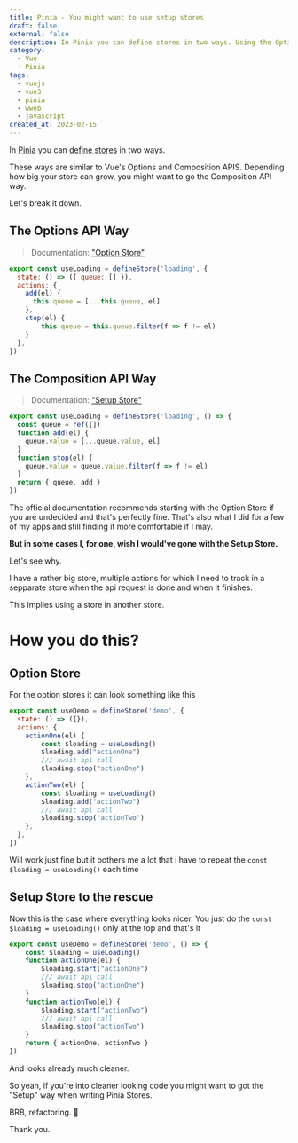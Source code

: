 ```yaml
---
title: Pinia - You might want to use setup stores
draft: false
external: false
description: In Pinia you can define stores in two ways. Using the Options or Composition API. Depending how big your store can grow, you might want to go the Composition API way.
category:
  - Vue
  - Pinia
tags:
  - vuejs
  - vue3
  - pinia
  - wweb
  - javascript
created_at: 2023-02-15
---
```


In [Pinia](https://pinia.vuejs.org/) you can [define stores](https://pinia.vuejs.org/core-concepts/#defining-a-store) in two ways. 


These ways are similar to Vue's Options and Composition APIS. Depending how big your store can grow, you might want to go the Composition API way.

Let's break it down.

## The Options API Way

> Documentation: ["Option Store"](https://pinia.vuejs.org/core-concepts/#option-stores)

```js
export const useLoading = defineStore('loading', {
  state: () => ({ queue: [] }),
  actions: {
    add(el) {
      this.queue = [...this.queue, el]
    },
    stop(el) {
        this.queue = this.queue.filter(f => f != el)
    }
  },
})
```

## The Composition API Way

> Documentation: ["Setup Store"](https://pinia.vuejs.org/core-concepts/#setup-stores)

```js
export const useLoading = defineStore('loading', () => {
  const queue = ref([])
  function add(el) {
    queue.value = [...queue.value, el]
  }
  function stop(el) {
    queue.value = queue.value.filter(f => f != el)
  }
  return { queue, add }
})
```


The official documentation recommends starting  with the Option Store if you are undecided and that's perfectly fine. That's also what I did for a few of my apps and still finding it more comfortable if I may.

**But in some cases I, for one, wish I would've gone with the Setup Store.**

Let's see why.

I have a rather big store, multiple actions for which I need to track in a sepparate store when the api request is done and when it finishes.

This implies using a store in another store.


# How you do this?
## Option Store

For the option stores it can look something like this

```js
export const useDemo = defineStore('demo', {
  state: () => ({}),
  actions: {
    actionOne(el) {
        const $loading = useLoading()
        $loading.add("actionOne")
        /// await api call 
        $loading.stop("actionOne")
    },
    actionTwo(el) {
        const $loading = useLoading()
        $loading.add("actionTwo")
        /// await api call 
        $loading.stop("actionTwo")
    },
  },
})
```

Will work just fine but it bothers me a lot that i have to repeat the `const $loading = useLoading()` each time


## Setup Store to the rescue

Now this is the case where everything looks nicer.
You just do the `const $loading = useLoading()` only at the top and that's it


```js
export const useDemo = defineStore('demo', () => {
    const $loading = useLoading()
    function actionOne(el) {
        $loading.start("actionOne")
        /// await api call 
        $loading.stop("actionOne")
    }
    function actionTwo(el) {
        $loading.start("actionTwo")
        /// await api call 
        $loading.stop("actionTwo")
    }
    return { actionOne, actionTwo }
})
```

And looks already much cleaner.


So yeah, if you're into cleaner looking code you might want to got the "Setup" way when writing Pinia Stores.

BRB, refactoring. 🚀

Thank you.

